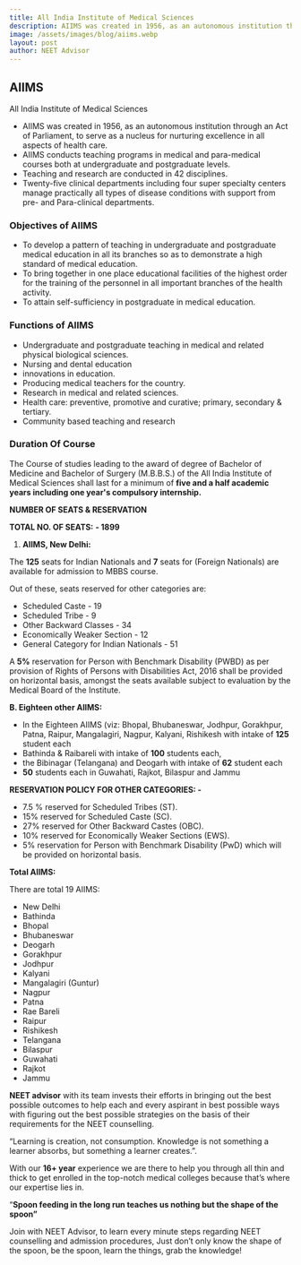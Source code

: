 ```yaml
---
title: All India Institute of Medical Sciences
description: AIIMS was created in 1956, as an autonomous institution through an Act of Parliament, to serve as a nucleus for nurturing excellence in all aspects of health care.
image: /assets/images/blog/aiims.webp
layout: post
author: NEET Advisor
---
```



## AIIMS

All India Institute of Medical Sciences

- AIIMS was created in 1956, as an autonomous institution through an Act of Parliament, to serve as a nucleus for nurturing excellence in all aspects of health care.
- AIIMS conducts teaching programs in medical and para-medical courses both at undergraduate and postgraduate levels.
- Teaching and research are conducted in 42 disciplines.
- Twenty-five clinical departments including four super specialty centers manage practically all types of disease conditions with support from pre- and Para-clinical departments.

### **Objectives of AIIMS**

- To develop a pattern of teaching in undergraduate and postgraduate medical education in all its branches so as to demonstrate a high standard of medical education.
- To bring together in one place educational facilities of the highest order for the training of the personnel in all important branches of the health activity.
- To attain self-sufficiency in postgraduate in medical education.

### **Functions of AIIMS**

- Undergraduate and postgraduate teaching in medical and related physical biological sciences.
- Nursing and dental education
- innovations in education.
- Producing medical teachers for the country.
- Research in medical and related sciences.
- Health care: preventive, promotive and curative; primary, secondary & tertiary.
- Community based teaching and research

### **Duration Of Course**

The Course of studies leading to the award of degree of Bachelor of Medicine and Bachelor of Surgery (M.B.B.S.) of the All India Institute of Medical Sciences shall last for a minimum of **five and a half academic years including one year's compulsory internship.**

**NUMBER OF SEATS & RESERVATION**

**TOTAL NO. OF SEATS:** **- 1899**

1. **AIIMS, New Delhi:**

The **125** seats for Indian Nationals and **7** seats for (Foreign Nationals) are available for admission to MBBS course.

Out of these, seats reserved for other categories are:

- Scheduled Caste - 19
- Scheduled Tribe - 9
- Other Backward Classes - 34
- Economically Weaker Section - 12
- General Category for Indian Nationals - 51

A **5%** reservation for Person with Benchmark Disability (PWBD) as per provision of Rights of Persons with Disabilities Act, 2016 shall be provided on horizontal basis, amongst the seats available subject to evaluation by the Medical Board of the Institute.

**B. Eighteen other AIIMS:**

- In the Eighteen AIIMS (viz: Bhopal, Bhubaneswar, Jodhpur, Gorakhpur, Patna, Raipur, Mangalagiri, Nagpur, Kalyani, Rishikesh with intake of **125** student each
- Bathinda & Raibareli with intake of **100** students each,
- the Bibinagar (Telangana) and Deogarh with intake of **62** student each
- **50** students each in Guwahati, Rajkot, Bilaspur and Jammu

**RESERVATION POLICY FOR OTHER CATEGORIES: -**

- 7.5 % reserved for Scheduled Tribes (ST).
- 15% reserved for Scheduled Caste (SC).
- 27% reserved for Other Backward Castes (OBC).
- 10% reserved for Economically Weaker Sections (EWS).
- 5% reservation for Person with Benchmark Disability (PwD) which will be provided on horizontal basis.

**Total AIIMS:**

There are total 19 AIIMS:

- New Delhi
- Bathinda
- Bhopal
- Bhubaneswar
- Deogarh
- Gorakhpur
- Jodhpur
- Kalyani
- Mangalagiri (Guntur)
- Nagpur
- Patna
- Rae Bareli
- Raipur
- Rishikesh
- Telangana
- Bilaspur
- Guwahati
- Rajkot
- Jammu

**NEET advisor** with its team invests their efforts in bringing out the best possible outcomes to help each and every aspirant in best possible ways with figuring out the best possible strategies on the basis of their requirements for the NEET counselling.

“Learning is creation, not consumption. Knowledge is not something a learner absorbs, but something a learner creates.”.

With our **16+ year** experience we are there to help you through all thin and thick to get enrolled in the top-notch medical colleges because that’s where our expertise lies in.

“**Spoon feeding in the long run teaches us nothing but the shape of the spoon”**

Join with NEET Advisor, to learn every minute steps regarding NEET counselling and admission procedures, Just don’t only know the shape of the spoon, be the spoon, learn the things, grab the knowledge!
